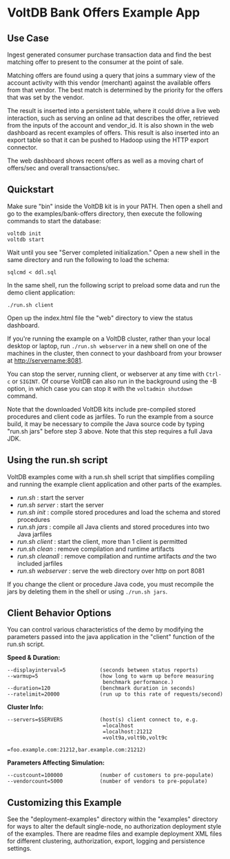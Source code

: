 # VoltDB Bank Offers Example App

Use Case
--------
Ingest generated consumer purchase transaction data and find the best matching offer to present to the consumer at the point of sale.

Matching offers are found using a query that joins a summary view of the account activity with this vendor (merchant) against the available offers from that vendor.  The best match is determined by the priority for the offers that was set by the vendor.

The result is inserted into a persistent table, where it could drive a live web interaction, such as serving an online ad that describes the offer, retrieved from the inputs of the account and vendor_id.  It is also shown in the web dashboard as recent examples of offers.  This result is also inserted into an export table so that it can be pushed to Hadoop using the HTTP export connector.

The web dashboard shows recent offers as well as a moving chart of offers/sec and overall transactions/sec.

Quickstart
---------------------------
Make sure "bin" inside the VoltDB kit is in your PATH.  Then open a shell and go to the examples/bank-offers directory, then execute the following commands to start the database:

    voltdb init
    voltdb start

Wait until you see "Server completed initialization."
Open a new shell in the same directory and run the following to load the schema:

    sqlcmd < ddl.sql

In the same shell, run the following script to preload some data and run the demo client application:

    ./run.sh client

Open up the index.html file the "web" directory to view the status dashboard.

If you're running the example on a VoltDB cluster, rather than your local desktop or laptop, run `./run.sh webserver` in a new shell on one of the machines in the cluster, then connect to your dashboard from your browser at [http://servername:8081](http://servername:8081).

You can stop the server, running client, or webserver at any time with `Ctrl-c` or `SIGINT`.  Of course VoltDB can also run in the background using the -B option, in which case you can stop it with the `voltadmin shutdown` command.


Note that the downloaded VoltDB kits include pre-compiled stored procedures and client code as jarfiles. To run the example from a source build, it may be necessary to compile the Java source code by typing "run.sh jars" before step 3 above. Note that this step requires a full Java JDK.

Using the run.sh script
---------------------------
VoltDB examples come with a run.sh shell script that simplifies compiling and running the example client application and other parts of the examples.
- *run.sh* : start the server
- *run.sh server* : start the server
- *run.sh init* : compile stored procedures and load the schema and stored procedures
- *run.sh jars* : compile all Java clients and stored procedures into two Java jarfiles
- *run.sh client* : start the client, more than 1 client is permitted
- *run.sh clean* : remove compilation and runtime artifacts
- *run.sh cleanall* : remove compilation and runtime artifacts *and* the two included jarfiles
- *run.sh webserver* : serve the web directory over http on port 8081

If you change the client or procedure Java code, you must recompile the jars by deleting them in the shell or using `./run.sh jars`.

Client Behavior Options
---------------------------
You can control various characteristics of the demo by modifying the parameters passed into the java application in the "client" function of the run.sh script.

**Speed & Duration:**

    --displayinterval=5           (seconds between status reports)
    --warmup=5                    (how long to warm up before measuring
                                   benchmark performance.)
    --duration=120                (benchmark duration in seconds)
    --ratelimit=20000             (run up to this rate of requests/second)

**Cluster Info:**

    --servers=$SERVERS            (host(s) client connect to, e.g.
                                   =localhost
                                   =localhost:21212
                                   =volt9a,volt9b,volt9c
                                   =foo.example.com:21212,bar.example.com:21212)

**Parameters Affecting Simulation:**

    --custcount=100000            (number of customers to pre-populate)
    --vendorcount=5000            (number of vendors to pre-populate)

Customizing this Example
---------------------------
See the "deployment-examples" directory within the "examples" directory for ways to alter the default single-node, no authorization deployment style of the examples. There are readme files and example deployment XML files for different clustering, authorization, export, logging and persistence settings.
